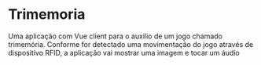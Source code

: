# Trimemoria
Uma aplicação com Vue client para o auxilio de um jogo chamado trimemória. Conforme for detectado uma movimentação do jogo através de dispositivo RFID, a aplicação vai mostrar uma imagem e tocar um áudio
